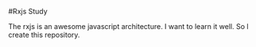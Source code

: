 #Rxjs Study

The rxjs is an awesome javascript architecture. I want to learn it well. So l create this repository. 



